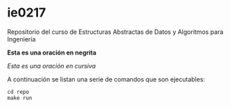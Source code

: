 # ie0217
Repositorio del curso de Estructuras Abstractas de Datos y Algoritmos para Ingeniería

**Esta es una oración en negrita**

_Esta es una oración en cursiva_

A continuación se listan una serie de comandos que son ejecutables:
```
cd repo
make run
```
